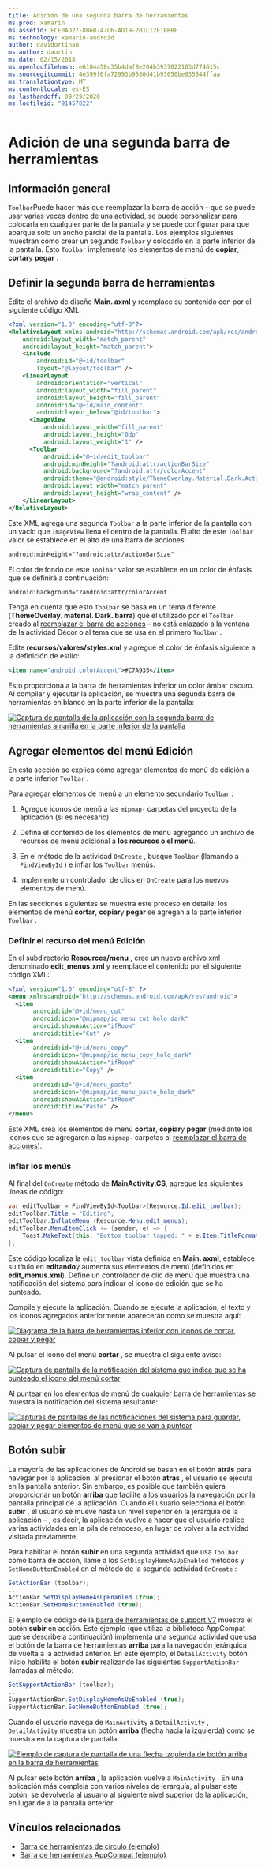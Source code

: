 ```yaml
---
title: Adición de una segunda barra de herramientas
ms.prod: xamarin
ms.assetid: FCE0AD27-8B6B-47C6-AD19-2B1C12E1BBBF
ms.technology: xamarin-android
author: davidortinau
ms.author: daortin
ms.date: 02/15/2018
ms.openlocfilehash: e6104a58c35b4daf8e204b3937022103d774615c
ms.sourcegitcommit: 4e399f6fa72993b9580d41b93050be935544ffaa
ms.translationtype: MT
ms.contentlocale: es-ES
ms.lasthandoff: 09/29/2020
ms.locfileid: "91457822"
---
```

# <a name="adding-a-second-toolbar"></a>Adición de una segunda barra de herramientas

## <a name="overview"></a>Información general 

`Toolbar`Puede hacer más que reemplazar la barra de acción &ndash; que se puede usar varias veces dentro de una actividad, se puede personalizar para colocarla en cualquier parte de la pantalla y se puede configurar para que abarque solo un ancho parcial de la pantalla. Los ejemplos siguientes muestran cómo crear un segundo `Toolbar` y colocarlo en la parte inferior de la pantalla. Esto `Toolbar` implementa los elementos de menú de **copiar**, **cortar**y **pegar** . 

## <a name="define-the-second-toolbar"></a>Definir la segunda barra de herramientas 

Edite el archivo de diseño **Main. axml** y reemplace su contenido con por el siguiente código XML:

```xml
<?xml version="1.0" encoding="utf-8"?>
<RelativeLayout xmlns:android="http://schemas.android.com/apk/res/android"
    android:layout_width="match_parent"
    android:layout_height="match_parent">
    <include
        android:id="@+id/toolbar"
        layout="@layout/toolbar" />
    <LinearLayout
        android:orientation="vertical"
        android:layout_width="fill_parent"
        android:layout_height="fill_parent"
        android:id="@+id/main_content"
        android:layout_below="@id/toolbar">
      <ImageView
          android:layout_width="fill_parent"
          android:layout_height="0dp"
          android:layout_weight="1" />
      <Toolbar
          android:id="@+id/edit_toolbar"
          android:minHeight="?android:attr/actionBarSize"
          android:background="?android:attr/colorAccent"
          android:theme="@android:style/ThemeOverlay.Material.Dark.ActionBar"
          android:layout_width="match_parent"
          android:layout_height="wrap_content" />
    </LinearLayout>
</RelativeLayout>
```

Este XML agrega una segunda `Toolbar` a la parte inferior de la pantalla con un vacío que `ImageView` llena el centro de la pantalla. El alto de este `Toolbar` valor se establece en el alto de una barra de acciones: 

```xml
android:minHeight="?android:attr/actionBarSize"
```

El color de fondo de este `Toolbar` valor se establece en un color de énfasis que se definirá a continuación:

```xml
android:background="?android:attr/colorAccent
```

Tenga en cuenta que esto `Toolbar` se basa en un tema diferente (**ThemeOverlay. material. Dark. barra**) que el utilizado por el `Toolbar` creado al [reemplazar el barra de acciones](~/android/user-interface/controls/tool-bar/replacing-the-action-bar.md) &ndash; no está enlazado a la ventana de la actividad Décor o al tema que se usa en el primero `Toolbar` .

Edite **recursos/valores/styles.xml** y agregue el color de énfasis siguiente a la definición de estilo: 

```xml
<item name="android:colorAccent">#C7A935</item>
```

Esto proporciona a la barra de herramientas inferior un color ámbar oscuro. Al compilar y ejecutar la aplicación, se muestra una segunda barra de herramientas en blanco en la parte inferior de la pantalla: 

[![Captura de pantalla de la aplicación con la segunda barra de herramientas amarilla en la parte inferior de la pantalla](adding-a-second-toolbar-images/01-second-toolbar-sml.png)](adding-a-second-toolbar-images/01-second-toolbar.png#lightbox)

## <a name="add-edit-menu-items"></a>Agregar elementos del menú Edición 

En esta sección se explica cómo agregar elementos de menú de edición a la parte inferior `Toolbar` . 

Para agregar elementos de menú a un elemento secundario `Toolbar` : 

1. Agregue iconos de menú a las `mipmap-` carpetas del proyecto de la aplicación (si es necesario).

2. Defina el contenido de los elementos de menú agregando un archivo de recursos de menú adicional a **los recursos o el menú**. 

3. En el método de la actividad `OnCreate` , busque `Toolbar` (llamando a `FindViewById` ) e inflar los `Toolbar` menús.

4. Implemente un controlador de clics en `OnCreate` para los nuevos elementos de menú. 

En las secciones siguientes se muestra este proceso en detalle: los elementos de menú **cortar**, **copiar**y **pegar** se agregan a la parte inferior `Toolbar` . 

### <a name="define-the-edit-menu-resource"></a>Definir el recurso del menú Edición

En el subdirectorio **Resources/menu** , cree un nuevo archivo xml denominado **edit_menus.xml** y reemplace el contenido por el siguiente código XML:

```xml
<?xml version="1.0" encoding="utf-8" ?>
<menu xmlns:android="http://schemas.android.com/apk/res/android">
  <item
       android:id="@+id/menu_cut"
       android:icon="@mipmap/ic_menu_cut_holo_dark"
       android:showAsAction="ifRoom"
       android:title="Cut" />
  <item
       android:id="@+id/menu_copy"
       android:icon="@mipmap/ic_menu_copy_holo_dark"
       android:showAsAction="ifRoom"
       android:title="Copy" />
  <item
       android:id="@+id/menu_paste"
       android:icon="@mipmap/ic_menu_paste_holo_dark"
       android:showAsAction="ifRoom"
       android:title="Paste" />
</menu>
```

Este XML crea los elementos de menú **cortar**, **copiar**y **pegar** (mediante los iconos que se agregaron a las `mipmap-` carpetas al [reemplazar el barra de acciones](~/android/user-interface/controls/tool-bar/replacing-the-action-bar.md)).

### <a name="inflate-the-menus"></a>Inflar los menús

Al final del `OnCreate` método de **MainActivity.CS**, agregue las siguientes líneas de código: 

```csharp
var editToolbar = FindViewById<Toolbar>(Resource.Id.edit_toolbar);
editToolbar.Title = "Editing";
editToolbar.InflateMenu (Resource.Menu.edit_menus);
editToolbar.MenuItemClick += (sender, e) => {
    Toast.MakeText(this, "Bottom toolbar tapped: " + e.Item.TitleFormatted, ToastLength.Short).Show();
};
```

Este código localiza la `edit_toolbar` vista definida en **Main. axml**, establece su título en **editando**y aumenta sus elementos de menú (definidos en **edit_menus.xml**). Define un controlador de clic de menú que muestra una notificación del sistema para indicar el icono de edición que se ha punteado. 

Compile y ejecute la aplicación. Cuando se ejecute la aplicación, el texto y los iconos agregados anteriormente aparecerán como se muestra aquí: 

[![Diagrama de la barra de herramientas inferior con iconos de cortar, copiar y pegar](adding-a-second-toolbar-images/02-bottom-toolbar-sml.png)](adding-a-second-toolbar-images/02-bottom-toolbar.png#lightbox)

Al pulsar el icono del menú **cortar** , se muestra el siguiente aviso: 

[![Captura de pantalla de la notificación del sistema que indica que se ha punteado el icono del menú cortar](adding-a-second-toolbar-images/03-bottom-tapped-sml.png)](adding-a-second-toolbar-images/03-bottom-tapped.png#lightbox)

Al puntear en los elementos de menú de cualquier barra de herramientas se muestra la notificación del sistema resultante: 

[![Capturas de pantallas de las notificaciones del sistema para guardar, copiar y pegar elementos de menú que se van a puntear](adding-a-second-toolbar-images/04-menu-action-sml.png)](adding-a-second-toolbar-images/04-menu-action.png#lightbox)

## <a name="the-up-button"></a>Botón subir 

La mayoría de las aplicaciones de Android se basan en el botón **atrás** para navegar por la aplicación. al presionar el botón **atrás** , el usuario se ejecuta en la pantalla anterior.
Sin embargo, es posible que también quiera proporcionar un botón **arriba** que facilite a los usuarios la navegación por la pantalla principal de la aplicación. Cuando el usuario selecciona el botón **subir** , el usuario se mueve hasta un nivel superior en la jerarquía de la aplicación &ndash; , es decir, la aplicación vuelve a hacer que el usuario realice varias actividades en la pila de retroceso, en lugar de volver a la actividad visitada previamente. 

Para habilitar el botón **subir** en una segunda actividad que usa `Toolbar` como barra de acción, llame a los `SetDisplayHomeAsUpEnabled` métodos y `SetHomeButtonEnabled` en el método de la segunda actividad `OnCreate` :

```csharp
SetActionBar (toolbar);
...
ActionBar.SetDisplayHomeAsUpEnabled (true);
ActionBar.SetHomeButtonEnabled (true);
```

El ejemplo de código de la [barra de herramientas de support V7](/samples/xamarin/monodroid-samples/supportv7-appcompat-toolbar) muestra el botón **subir** en acción. Este ejemplo (que utiliza la biblioteca AppCompat que se describe a continuación) implementa una segunda actividad que usa el botón de la barra de herramientas **arriba** para la navegación jerárquica de vuelta a la actividad anterior. En este ejemplo, el `DetailActivity` botón Inicio habilita el botón **subir** realizando las siguientes `SupportActionBar` llamadas al método: 

```csharp
SetSupportActionBar (toolbar);
...
SupportActionBar.SetDisplayHomeAsUpEnabled (true);
SupportActionBar.SetHomeButtonEnabled (true);
```

Cuando el usuario navega de `MainActivity` a `DetailActivity` , `DetailActivity` muestra un botón **arriba** (flecha hacia la izquierda) como se muestra en la captura de pantalla:

[![Ejemplo de captura de pantalla de una flecha izquierda de botón arriba en la barra de herramientas](adding-a-second-toolbar-images/05-up-button-sml.png)](adding-a-second-toolbar-images/05-up-button.png#lightbox)

Al pulsar este botón **arriba** , la aplicación vuelve a `MainActivity` . En una aplicación más compleja con varios niveles de jerarquía, al pulsar este botón, se devolvería al usuario al siguiente nivel superior de la aplicación, en lugar de a la pantalla anterior. 

## <a name="related-links"></a>Vínculos relacionados

- [Barra de herramientas de círculo (ejemplo)](/samples/xamarin/monodroid-samples/android50-toolbar)
- [Barra de herramientas AppCompat (ejemplo)](/samples/xamarin/monodroid-samples/supportv7-appcompat-toolbar)